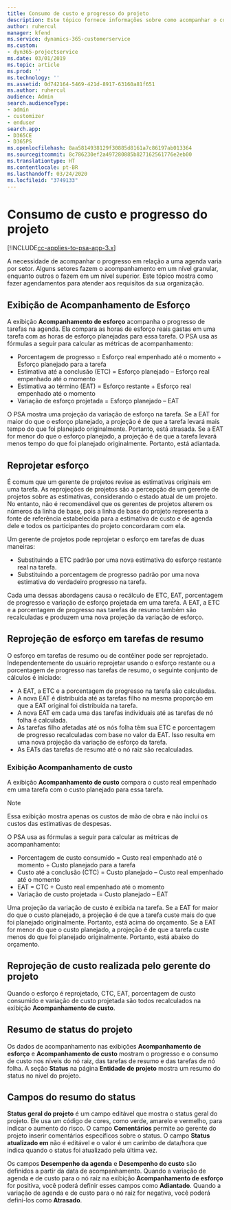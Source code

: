 ```yaml
---
title: Consumo de custo e progresso do projeto
description: Este tópico fornece informações sobre como acompanhar o consumo de custo e o progresso do projeto.
author: ruhercul
manager: kfend
ms.service: dynamics-365-customerservice
ms.custom:
- dyn365-projectservice
ms.date: 03/01/2019
ms.topic: article
ms.prod: ''
ms.technology: ''
ms.assetid: 0d742164-5469-421d-8917-63160a81f651
ms.author: ruhercul
audience: Admin
search.audienceType:
- admin
- customizer
- enduser
search.app:
- D365CE
- D365PS
ms.openlocfilehash: 8aa5814938129f30885d8161a7c86197ab013364
ms.sourcegitcommit: 8c786230ef2a497280885b827162561776e2eb00
ms.translationtype: HT
ms.contentlocale: pt-BR
ms.lasthandoff: 03/24/2020
ms.locfileid: "3749133"
---
```

# <a name="project-progress-and-cost-consumption"></a>Consumo de custo e progresso do projeto

[!INCLUDE[cc-applies-to-psa-app-3.x](../includes/cc-applies-to-psa-app-3x.md)]

A necessidade de acompanhar o progresso em relação a uma agenda varia por setor. Alguns setores fazem o acompanhamento em um nível granular, enquanto outros o fazem em um nível superior. Este tópico mostra como fazer agendamentos para atender aos requisitos da sua organização.

## <a name="effort-tracking-view"></a>Exibição de Acompanhamento de Esforço

A exibição **Acompanhamento de esforço** acompanha o progresso de tarefas na agenda. Ela compara as horas de esforço reais gastas em uma tarefa com as horas de esforço planejadas para essa tarefa. O PSA usa as fórmulas a seguir para calcular as métricas de acompanhamento:

- Porcentagem de progresso = Esforço real empenhado até o momento ÷ Esforço planejado para a tarefa 
- Estimativa até a conclusão (ETC) = Esforço planejado – Esforço real empenhado até o momento 
- Estimativa ao término (EAT) = Esforço restante + Esforço real empenhado até o momento 
- Variação de esforço projetada = Esforço planejado – EAT

O PSA mostra uma projeção da variação de esforço na tarefa. Se a EAT for maior do que o esforço planejado, a projeção é de que a tarefa levará mais tempo do que foi planejado originalmente. Portanto, está atrasada. Se a EAT for menor do que o esforço planejado, a projeção é de que a tarefa levará menos tempo do que foi planejado originalmente. Portanto, está adiantada.

## <a name="re-projecting-effort"></a>Reprojetar esforço

É comum que um gerente de projetos revise as estimativas originais em uma tarefa. As reprojeções de projetos são a percepção de um gerente de projetos sobre as estimativas, considerando o estado atual de um projeto. No entanto, não é recomendável que os gerentes de projetos alterem os números da linha de base, pois a linha de base do projeto representa a fonte de referência estabelecida para a estimativa de custo e de agenda dele e todos os participantes do projeto concordaram com ela.

Um gerente de projetos pode reprojetar o esforço em tarefas de duas maneiras:

- Substituindo a ETC padrão por uma nova estimativa do esforço restante real na tarefa. 
- Substituindo a porcentagem de progresso padrão por uma nova estimativa do verdadeiro progresso na tarefa.

Cada uma dessas abordagens causa o recálculo de ETC, EAT, porcentagem de progresso e variação de esforço projetada em uma tarefa. A EAT, a ETC e a porcentagem de progresso nas tarefas de resumo também são recalculadas e produzem uma nova projeção da variação de esforço.

## <a name="re-projection-of-effort-on-summary-tasks"></a>Reprojeção de esforço em tarefas de resumo

O esforço em tarefas de resumo ou de contêiner pode ser reprojetado. Independentemente do usuário reprojetar usando o esforço restante ou a porcentagem de progresso nas tarefas de resumo, o seguinte conjunto de cálculos é iniciado:

- A EAT, a ETC e a porcentagem de progresso na tarefa são calculadas.
- A nova EAT é distribuída até as tarefas filho na mesma proporção em que a EAT original foi distribuída na tarefa.
- A nova EAT em cada uma das tarefas individuais até as tarefas de nó folha é calculada. 
- As tarefas filho afetadas até os nós folha têm sua ETC e porcentagem de progresso recalculadas com base no valor da EAT. Isso resulta em uma nova projeção da variação de esforço da tarefa. 
- As EATs das tarefas de resumo até o nó raiz são recalculadas.

### <a name="cost-tracking-view"></a>Exibição Acompanhamento de custo 

A exibição **Acompanhamento de custo** compara o custo real empenhado em uma tarefa com o custo planejado para essa tarefa. 

> [!NOTE]
> Essa exibição mostra apenas os custos de mão de obra e não inclui os custos das estimativas de despesas. 

O PSA usa as fórmulas a seguir para calcular as métricas de acompanhamento:

- Porcentagem de custo consumido = Custo real empenhado até o momento ÷ Custo planejado para a tarefa
- Custo até a conclusão (CTC) = Custo planejado – Custo real empenhado até o momento
- EAT = CTC + Custo real empenhado até o momento
- Variação de custo projetada = Custo planejado – EAT

Uma projeção da variação de custo é exibida na tarefa. Se a EAT for maior do que o custo planejado, a projeção é de que a tarefa custe mais do que foi planejado originalmente. Portanto, está acima do orçamento. Se a EAT for menor do que o custo planejado, a projeção é de que a tarefa custe menos do que foi planejado originalmente. Portanto, está abaixo do orçamento.

## <a name="project-managers-re-projection-of-cost"></a>Reprojeção de custo realizada pelo gerente do projeto

Quando o esforço é reprojetado, CTC, EAT, porcentagem de custo consumido e variação de custo projetada são todos recalculados na exibição **Acompanhamento de custo**.

## <a name="project-status-summary"></a>Resumo de status do projeto

Os dados de acompanhamento nas exibições **Acompanhamento de esforço** e **Acompanhamento de custo** mostram o progresso e o consumo de custo nos níveis do nó raiz, das tarefas de resumo e das tarefas de nó folha. A seção **Status** na página **Entidade de projeto** mostra um resumo do status no nível do projeto.

## <a name="status-summary-fields"></a>Campos do resumo do status

**Status geral do projeto** é um campo editável que mostra o status geral do projeto. Ele usa um código de cores, como verde, amarelo e vermelho, para indicar o aumento do risco. O campo **Comentários** permite ao gerente do projeto inserir comentários específicos sobre o status. O campo **Status atualizado em** não é editável e o valor é um carimbo de data/hora que indica quando o status foi atualizado pela última vez.

Os campos **Desempenho da agenda** e **Desempenho do custo** são definidos a partir da data de acompanhamento. Quando a variação de agenda e de custo para o nó raiz na exibição **Acompanhamento de esforço** for positiva, você poderá definir esses campos como **Adiantado**. Quando a variação de agenda e de custo para o nó raiz for negativa, você poderá defini-los como **Atrasado**.
